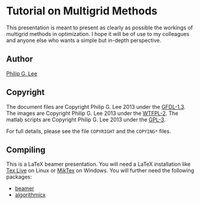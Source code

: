 # Tutorial on Multigrid Methods

This presentation is meant to present as clearly as possible the workings of
multigrid methods in optimization. I hope it will be of use to my colleagues
and anyone else who wants a simple but in-depth perspective.

## Author
[Philip G. Lee](http://users.eecs.northwestern.edu/~pgl622/)

## Copyright

The document files are Copyright Philip G. Lee 2013 under the
[GFDL-1.3](https://www.gnu.org/licenses/fdl.html).
The images are Copyright Philip G. Lee 2013 under the
[WTFPL-2](http://www.wtfpl.net/).
The matlab scripts are Copyright Philip G. Lee 2013 under the
[GPL-3](https://www.gnu.org/licenses/gpl-3.0.html).

For full details, please see the file `COPYRIGHT` and the `COPYING*` files.

## Compiling

This is a LaTeX beamer presentation. You will need a LaTeX installation like
[Tex Live](https://www.tug.org/texlive/) on Linux or
[MikTex](http://miktex.org/download) on Windows. You will further need the
following packages:

* [beamer](http://www.ctan.org/pkg/beamer)
* [algorithmicx](http://www.ctan.org/pkg/algorithmicx)

